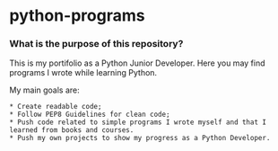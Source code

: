 # python-programs

### What is the purpose of this repository?

This is my portifolio as a Python Junior Developer. Here you may find programs I wrote while learning Python. 

My main goals are:

~~~
* Create readable code;
* Follow PEP8 Guidelines for clean code;
* Push code related to simple programs I wrote myself and that I learned from books and courses. 
* Push my own projects to show my progress as a Python Developer.
~~~
